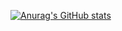 [![Anurag's GitHub stats](https://github-readme-stats.vercel.app/api?username=Bristopher)](https://github.com/anuraghazra/github-readme-stats)
